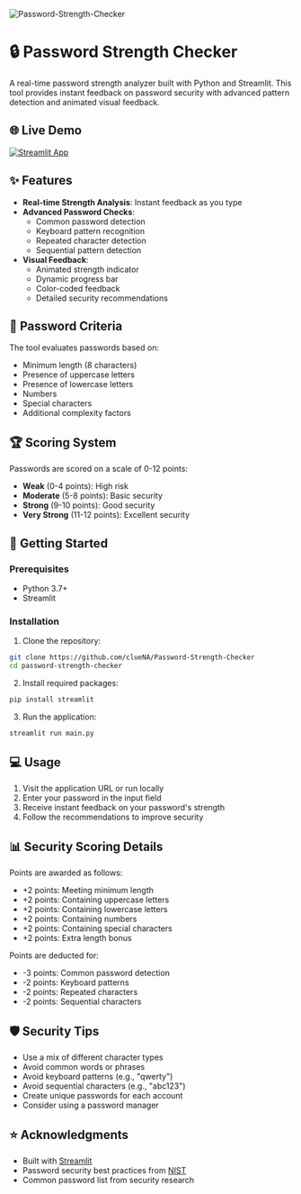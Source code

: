 ![Password-Strength-Checker](https://socialify.git.ci/clueNA/Password-Strength-Checker/image?font=Raleway&language=1&name=1&owner=1&pattern=Transparent&stargazers=1&theme=Dark)

# 🔒 Password Strength Checker

A real-time password strength analyzer built with Python and Streamlit. This tool provides instant feedback on password security with advanced pattern detection and animated visual feedback.

## 🌐 Live Demo
[![Streamlit App](https://static.streamlit.io/badges/streamlit_badge_black_white.svg)](https://passcheq.streamlit.app/)

## ✨ Features

- **Real-time Strength Analysis**: Instant feedback as you type
- **Advanced Password Checks**:
  - Common password detection
  - Keyboard pattern recognition
  - Repeated character detection
  - Sequential pattern detection
- **Visual Feedback**:
  - Animated strength indicator
  - Dynamic progress bar
  - Color-coded feedback
  - Detailed security recommendations

## 🎯 Password Criteria

The tool evaluates passwords based on:
- Minimum length (8 characters)
- Presence of uppercase letters
- Presence of lowercase letters
- Numbers
- Special characters
- Additional complexity factors

## 🏆 Scoring System

Passwords are scored on a scale of 0-12 points:
- **Weak** (0-4 points): High risk
- **Moderate** (5-8 points): Basic security
- **Strong** (9-10 points): Good security
- **Very Strong** (11-12 points): Excellent security

## 🚀 Getting Started

### Prerequisites
- Python 3.7+
- Streamlit

### Installation

1. Clone the repository:
```bash
git clone https://github.com/clueNA/Password-Strength-Checker
cd password-strength-checker
```

2. Install required packages:
```bash
pip install streamlit
```

3. Run the application:
```bash
streamlit run main.py
```

## 💻 Usage

1. Visit the application URL or run locally
2. Enter your password in the input field
3. Receive instant feedback on your password's strength
4. Follow the recommendations to improve security

## 📊 Security Scoring Details

Points are awarded as follows:
- +2 points: Meeting minimum length
- +2 points: Containing uppercase letters
- +2 points: Containing lowercase letters
- +2 points: Containing numbers
- +2 points: Containing special characters
- +2 points: Extra length bonus

Points are deducted for:
- -3 points: Common password detection
- -2 points: Keyboard patterns
- -2 points: Repeated characters
- -2 points: Sequential characters

## 🛡️ Security Tips

- Use a mix of different character types
- Avoid common words or phrases
- Avoid keyboard patterns (e.g., "qwerty")
- Avoid sequential characters (e.g., "abc123")
- Create unique passwords for each account
- Consider using a password manager


## ⭐ Acknowledgments

- Built with [Streamlit](https://streamlit.io/)
- Password security best practices from [NIST](https://www.nist.gov/)
- Common password list from security research
